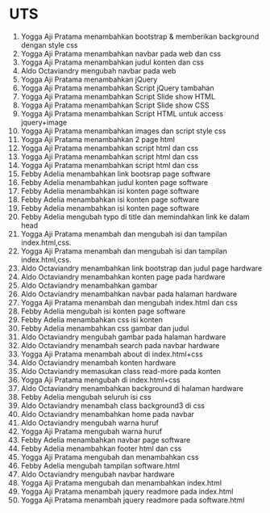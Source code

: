 # UTS

1. Yogga Aji Pratama menambahkan bootstrap & memberikan background dengan style css
2. Yogga Aji Pratama menambahkan navbar pada web dan css
3. Yogga Aji Pratama menambahkan judul konten dan css
4. Aldo Octaviandry mengubah navbar pada web
5. Yogga Aji Pratama menambahkan jQuery
6. Yogga Aji Pratama menambahkan Script jQuery tambahan
7. Yogga Aji Pratama menambahkan Script Slide show HTML
8. Yogga Aji Pratama menambahkan Script Slide show CSS
9. Yogga Aji Pratama menambahkan Script HTML untuk access jquery+image
10. Yogga Aji Pratama menambahkan images dan script style css
11. Yogga Aji Pratama menambahkan 2 page html
12. Yogga Aji Pratama menambahkan script html dan css
13. Yogga Aji Pratama menambahkan script html dan css
14. Yogga Aji Pratama menambahkan script html dan css
15. Febby Adelia menambahkan link bootsrap page software
16. Febby Adelia menambahkan judul konten page software
17. Febby Adelia menambahkan isi konten page software
18. Febby Adelia menambahkan isi konten page software
19. Febby Adelia menambahkan isi konten page software
20. Febby Adelia mengubah typo di title dan memindahkan link ke dalam head
21. Yogga Aji Pratama  menambah dan mengubah isi dan tampilan index.html,css.
22. Yogga Aji Pratama  menambah dan mengubah isi dan tampilan index.html,css.
23. Aldo Octaviandry menambahkan link bootstrap dan judul page hardware
24. Aldo Octaviandry menambahkan konten page pada hardware
25. Aldo Octaviandry menambahkan gambar
26. Aldo Octaviandry menambahkan navbar pada halaman hardware
27. Yogga Aji Pratama  menambah dan mengubah index.html dan css
28. Febby Adelia mengubah isi konten page software
29. Febby Adelia menambahkan css isi konten
30. Febby Adelia menambahkan css gambar dan judul
31. Aldo Octaviandry mengubah gambar pada halaman hardware
32. Aldo Octaviandry menambah search pada navbar hardware
33. Yogga Aji Pratama  menambah about di index.html+css
34. Aldo Octaviandry menambah konten hardware
35. Aldo Octaviandry memasukan class read-more pada konten
36. Yogga Aji Pratama  mengubah di index.html+css
37. Aldo Octaviandry menambahkan background di halaman hardware
38. Febby Adelia mengubah seluruh isi css
39. Aldo Octaviandry menambah class background3 di css
40. Aldo Octaviandry menambahkan home pada navbar
41. Aldo Octaviandry mengubah warna huruf
42. Yogga Aji Pratama mengubah warna huruf
43. Febby Adelia menambahkan navbar page software
44. Febby Adelia menambahkan footer html dan css
45. Yogga Aji Pratama mengubah dan menambahkan css
46. Febby Adelia mengubah tampilan software.html
47. Aldo Octaviandry mengubah navbar hardware
48. Yogga Aji Pratama mengubah dan menambahkan index.html
49. Yogga Aji Pratama menambah jquery readmore pada index.html
49. Yogga Aji Pratama menambah jquery readmore pada software.html